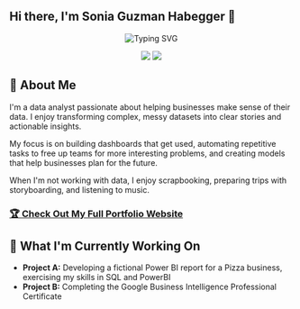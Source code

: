 
## Hi there, I'm Sonia Guzman Habegger 👋

<div align="center">
  <!--  You can customize the typing text in the "lines=" section of the URL below -->
  <!--  For an ampersand (&), use &amp; (e.g., Analytics+%26+Optimization) -->
  <img src="https://readme-typing-svg.herokuapp.com?font=Fira+Code&pause=1000&color=2E9EF7&center=true&vCenter=true&width=435&lines=Data+Analyst+%7C+Business+Intelligence;Turning+Data+into+Actionable+Insights;Storytelling" alt="Typing SVG" />
</div>

<!-- 🔗 Update these links with your own social media and contact information -->
<p align="center">
  <a href="https://www.linkedin.com/in/sonia-guzmanhabegger/)"><img src="https://img.shields.io/badge/LinkedIn-Connect-blue?style=for-the-badge&logo=linkedin"></a>
  <a href="mailto:sonia.guzmanhabegger@gmail.com"><img src="https://img.shields.io/badge/Email-Contact-green?style=for-the-badge&logo=gmail"></a>
</p>

## 🚀 About Me 
I'm a data analyst passionate about helping businesses make sense of their data. I enjoy transforming complex, messy datasets into clear stories and actionable insights.

My focus is on building dashboards that get used, automating repetitive tasks to free up teams for more interesting problems, and creating models that help businesses plan for the future.

When I'm not working with data, I enjoy scrapbooking, preparing trips with storyboarding, and listening to music. 

<!-- 🌐 Replace "your-username" with your actual GitHub username -->
### [🏆 Check Out My Full Portfolio Website](https://your-username.github.io/)
      
## 🔭 What I'm Currently Working On 

- **Project A:** Developing a fictional Power BI report for a Pizza business, exercising my skills in SQL and PowerBI  
- **Project B:** Completing the Google Business Intelligence Professional Certificate

